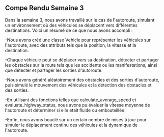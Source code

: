 **Compe Rendu Semaine 3**
---
Dans la semaine 3, nous avons travaillé sur le cas de l'autoroute, simulant un environnement où des véhicules se déplacent vers différentes destinations. Voici un résumé de ce que nous avons accompli :



-Nous avons créé une classe Vehicle pour représenter les véhicules sur l'autoroute, avec des attributs tels que la position, la vitesse et la destination.

-Chaque véhicule peut se déplacer vers sa destination, détecter et partager les obstacles sur la route tels que les accidents ou les manifestations, ainsi que détecter et partager les sorties d'autoroute.

-Nous avons généré aléatoirement des obstacles et des sorties d'autoroute, puis simulé le mouvement des véhicules et la détection des obstacles et des sorties.

-En utilisant des fonctions telles que calculate_average_speed et evaluate_highway_status, nous avons pu évaluer la vitesse moyenne de l'autoroute et déterminer si elle était fluide ou embouteillée.

-Enfin, nous avons bouclé sur un certain nombre de mises à jour pour simuler le déplacement continu des véhicules et la dynamique de l'autoroute.
